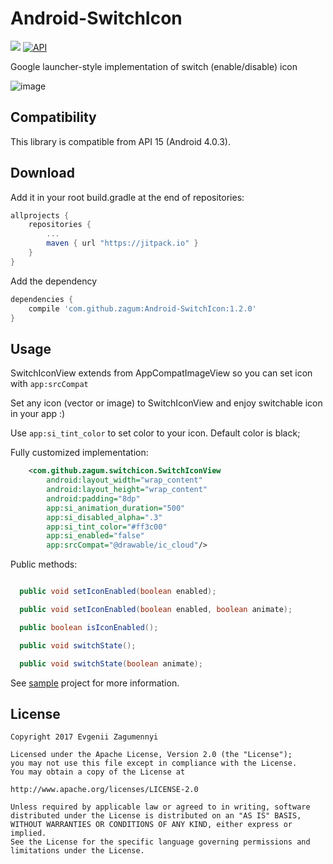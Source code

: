 Android-SwitchIcon
================

[![](https://jitpack.io/v/zagum/Android-SwitchIcon.svg)](https://jitpack.io/#zagum/Android-SwitchIcon)
[![API](https://img.shields.io/badge/API-15%2B-brightgreen.svg?style=flat)](https://android-arsenal.com/api?level=15)

Google launcher-style implementation of switch (enable/disable) icon

![image](https://github.com/zagum/Android-SwitchIcon/blob/master/art/sample.gif)

Compatibility
-------------

This library is compatible from API 15 (Android 4.0.3).

Download
--------

Add it in your root build.gradle at the end of repositories:

```groovy
allprojects {
    repositories {
        ...
        maven { url "https://jitpack.io" }
    }
}
```

Add the dependency

```groovy
dependencies {
    compile 'com.github.zagum:Android-SwitchIcon:1.2.0'
}
```

Usage
-----

SwitchIconView extends from AppCompatImageView so you can set icon with  ```app:srcCompat```

Set any icon (vector or image) to SwitchIconView and enjoy switchable icon in your app :)

Use ```app:si_tint_color``` to set color to your icon. Default color is black;

Fully customized implementation:

```xml
    <com.github.zagum.switchicon.SwitchIconView
        android:layout_width="wrap_content"
        android:layout_height="wrap_content"
        android:padding="8dp"
        app:si_animation_duration="500"
        app:si_disabled_alpha=".3"
        app:si_tint_color="#ff3c00"
        app:si_enabled="false"
        app:srcCompat="@drawable/ic_cloud"/>
```

Public methods: 

```java

  public void setIconEnabled(boolean enabled);

  public void setIconEnabled(boolean enabled, boolean animate);

  public boolean isIconEnabled();

  public void switchState();

  public void switchState(boolean animate);
```

See [sample](https://github.com/zagum/Android-SwitchIcon/tree/master/switchicon-sample) project for more information.

License
-------

    Copyright 2017 Evgenii Zagumennyi
    
    Licensed under the Apache License, Version 2.0 (the "License");
    you may not use this file except in compliance with the License.
    You may obtain a copy of the License at
    
    http://www.apache.org/licenses/LICENSE-2.0
    
    Unless required by applicable law or agreed to in writing, software
    distributed under the License is distributed on an "AS IS" BASIS,
    WITHOUT WARRANTIES OR CONDITIONS OF ANY KIND, either express or implied.
    See the License for the specific language governing permissions and
    limitations under the License.
